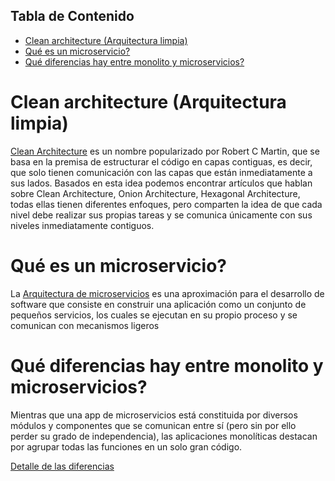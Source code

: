 ## Tabla de Contenido

- [Clean architecture (Arquitectura limpia)](#clean-architecture-arquitectura-limpia)
- [Qué es un microservicio?](#qué-es-un-microservicio)
- [Qué diferencias hay entre monolito y microservicios?](#qué-diferencias-hay-entre-monolito-y-microservicios)

# Clean architecture (Arquitectura limpia)

[Clean Architecture](https://www2.deloitte.com/es/es/pages/technology/articles/clean-architecture.html) es un nombre popularizado por Robert C Martin, que se basa en la premisa de estructurar el código en capas contiguas, es decir, que solo tienen comunicación con las capas que están inmediatamente a sus lados. Basados en esta idea podemos encontrar artículos que hablan sobre Clean Architecture, Onion Architecture, Hexagonal Architecture, todas ellas tienen diferentes enfoques, pero comparten la idea de que cada nivel debe realizar sus propias tareas y se comunica únicamente con sus niveles inmediatamente contiguos.


# Qué es un microservicio?

La [Arquitectura de microservicios](https://es.wikipedia.org/wiki/Arquitectura_de_microservicios) es una aproximación para el desarrollo de software que consiste en construir una aplicación como un conjunto de pequeños servicios, los cuales se ejecutan en su propio proceso y se comunican con mecanismos ligeros


# Qué diferencias hay entre monolito y microservicios?

Mientras que una app de microservicios está constituida por diversos módulos y componentes que se comunican entre sí (pero sin por ello perder su grado de independencia), las aplicaciones monolíticas destacan por agrupar todas las funciones en un solo gran código.

[Detalle de las diferencias](https://codster.io/blog/aplicacion-monolitica-vs-microservicios/)